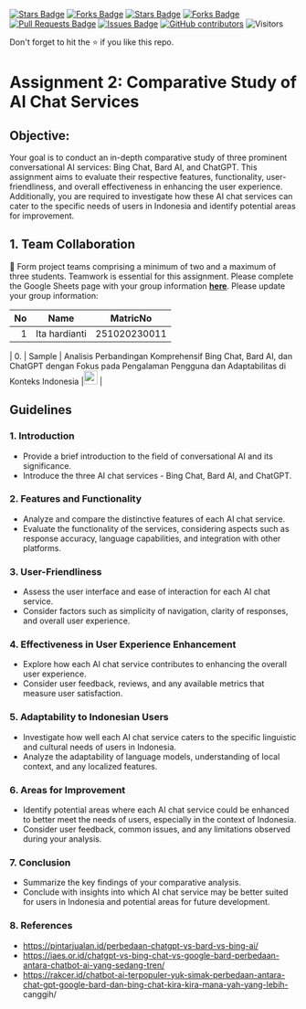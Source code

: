 <a href="https://github.com/drshahizan/AI-Innovation/stargazers"><img src="https://img.shields.io/github/stars/drshahizan/AI-Innovation" alt="Stars Badge"/></a>
<a href="https://github.com/drshahizan/AI-Innovation/network/members"><img src="https://img.shields.io/github/forks/drshahizan/AI-Innovation" alt="Forks Badge"/></a>
<a href="https://github.com/drshahizan/AI-Innovation/stargazers"><img src="https://img.shields.io/github/stars/drshahizan/AI-Innovation" alt="Stars Badge"/></a>
<a href="https://github.com/drshahizan/AI-Innovation/network/members"><img src="https://img.shields.io/github/forks/drshahizan/AI-Innovation" alt="Forks Badge"/></a>
<a href="https://github.com/drshahizan/AI-Innovation/pulls"><img src="https://img.shields.io/github/issues-pr/drshahizan/AI-Innovation" alt="Pull Requests Badge"/></a>
<a href="https://github.com/drshahizan/AI-Innovation"><img src="https://img.shields.io/github/issues/drshahizan/AI-Innovation" alt="Issues Badge"/></a>
<a href="https://github.com/drshahizan/AI-Innovation/graphs/contributors"><img alt="GitHub contributors" src="https://img.shields.io/github/contributors/drshahizan/AI-Innovation?color=2b9348"></a>
![Visitors](https://api.visitorbadge.io/api/visitors?path=https%3A%2F%2Fgithub.com%2Fdrshahizan%2FAI-Innovation&labelColor=%23d9e3f0&countColor=%23697689&style=flat)

Don't forget to hit the :star: if you like this repo.

# Assignment 2: Comparative Study of AI Chat Services

## Objective:
Your goal is to conduct an in-depth comparative study of three prominent conversational AI services: Bing Chat, Bard AI, and ChatGPT. This assignment aims to evaluate their respective features, functionality, user-friendliness, and overall effectiveness in enhancing the user experience. Additionally, you are required to investigate how these AI chat services can cater to the specific needs of users in Indonesia and identify potential areas for improvement.

## 1. Team Collaboration
🚀 Form project teams comprising a minimum of two and a maximum of three students. Teamwork is essential for this assignment. Please complete the Google Sheets page with your group information [**here**](https://docs.google.com/spreadsheets/d/1tAnUHQd5M5c7zkO8qUQbfIthm5echltQCH52H2UBGr4/edit#gid=1640371957). Please update your group information:

| No | Name |  MatricNo | 
| -----: |  ------ | :-----: | 
|1        |Ita hardianti   |251020230011|

| 0. | Sample  |  Analisis Perbandingan Komprehensif Bing Chat, Bard AI, dan ChatGPT dengan Fokus pada Pengalaman Pengguna dan Adaptabilitas di Konteks Indonesia |<a href="./sample/readme.md" ><img src="../../images/answer.png" width="24px" height="24px" ></a> | 


## Guidelines

### 1. Introduction
   - Provide a brief introduction to the field of conversational AI and its significance.
   - Introduce the three AI chat services - Bing Chat, Bard AI, and ChatGPT.

### 2. Features and Functionality
   - Analyze and compare the distinctive features of each AI chat service.
   - Evaluate the functionality of the services, considering aspects such as response accuracy, language capabilities, and integration with other platforms.

### 3. User-Friendliness
   - Assess the user interface and ease of interaction for each AI chat service.
   - Consider factors such as simplicity of navigation, clarity of responses, and overall user experience.

### 4. Effectiveness in User Experience Enhancement
   - Explore how each AI chat service contributes to enhancing the overall user experience.
   - Consider user feedback, reviews, and any available metrics that measure user satisfaction.

### 5. Adaptability to Indonesian Users
   - Investigate how well each AI chat service caters to the specific linguistic and cultural needs of users in Indonesia.
   - Analyze the adaptability of language models, understanding of local context, and any localized features.

### 6. Areas for Improvement
   - Identify potential areas where each AI chat service could be enhanced to better meet the needs of users, especially in the context of Indonesia.
   - Consider user feedback, common issues, and any limitations observed during your analysis.

### 7. Conclusion
   - Summarize the key findings of your comparative analysis.
   - Conclude with insights into which AI chat service may be better suited for users in Indonesia and potential areas for future development.

### 8. References
- https://pintarjualan.id/perbedaan-chatgpt-vs-bard-vs-bing-ai/
- https://iaes.or.id/chatgpt-vs-bing-chat-vs-google-bard-perbedaan-antara-chatbot-ai-yang-sedang-tren/
- https://rakcer.id/chatbot-ai-terpopuler-yuk-simak-perbedaan-antara-chat-gpt-google-bard-dan-bing-chat-kira-kira-mana-yah-yang-lebih- canggih/
